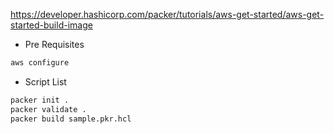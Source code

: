 https://developer.hashicorp.com/packer/tutorials/aws-get-started/aws-get-started-build-image


- Pre Requisites

```sh
aws configure
```

- Script List

```sh
packer init .
packer validate .
packer build sample.pkr.hcl
```